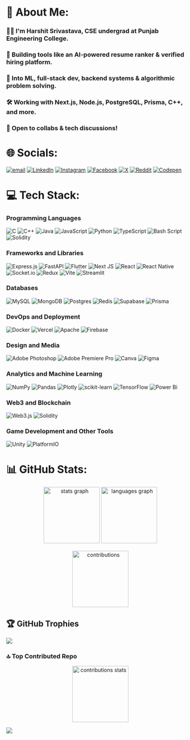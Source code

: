 # 💫 About Me:
### 🧑‍💻 I'm Harshit Srivastava, CSE undergrad at Punjab Engineering College.
### 🚀 Building tools like an AI-powered resume ranker & verified hiring platform.
### 💬 Into ML, full-stack dev, backend systems & algorithmic problem solving.
### 🛠️ Working with Next.js, Node.js, PostgreSQL, Prisma, C++, and more.
### 🤝 Open to collabs & tech discussions!


# 🌐 Socials:
[![email](https://img.shields.io/badge/Email-D14836?logo=gmail&logoColor=white)](mailto:hsriv04@gmail.com) [![LinkedIn](https://img.shields.io/badge/LinkedIn-%230077B5.svg?logo=linkedin&logoColor=white)](https://linkedin.com/in/harshit2004h)  [![Instagram](https://img.shields.io/badge/Instagram-%23E4405F.svg?logo=Instagram&logoColor=white)](https://instagram.com/harshit2004h)  [![Facebook](https://img.shields.io/badge/Facebook-%231877F2.svg?logo=Facebook&logoColor=white)](https://facebook.com/harshit2004h) [![X](https://img.shields.io/badge/X-black.svg?logo=X&logoColor=white)](https://x.com/harshit2004h) [![Reddit](https://img.shields.io/badge/Reddit-%23FF4500.svg?logo=Reddit&logoColor=white)](https://reddit.com/user/harshit2004h) [![Codepen](https://img.shields.io/badge/Codepen-000000?logo=codepen&logoColor=white)](https://codepen.io/harshit2004h) 

# 💻 Tech Stack:
### Programming Languages
![C](https://img.shields.io/badge/c-%2300599C.svg?style=plastic&logo=c&logoColor=white)  ![C++](https://img.shields.io/badge/c++-%2300599C.svg?style=plastic&logo=c%2B%2B&logoColor=white)  ![Java](https://img.shields.io/badge/java-%23ED8B00.svg?style=plastic&logo=openjdk&logoColor=white)  ![JavaScript](https://img.shields.io/badge/javascript-%23323330.svg?style=plastic&logo=javascript&logoColor=%23F7DF1E)  ![Python](https://img.shields.io/badge/python-3670A0?style=plastic&logo=python&logoColor=ffdd54)  ![TypeScript](https://img.shields.io/badge/typescript-%23007ACC.svg?style=plastic&logo=typescript&logoColor=white)  ![Bash Script](https://img.shields.io/badge/bash_script-%23121011.svg?style=plastic&logo=gnu-bash&logoColor=white)  ![Solidity](https://img.shields.io/badge/Solidity-%23363636.svg?style=plastic&logo=solidity&logoColor=white)  

### Frameworks and Libraries
![Express.js](https://img.shields.io/badge/express.js-%23404d59.svg?style=plastic&logo=express&logoColor=%2361DAFB)  ![FastAPI](https://img.shields.io/badge/FastAPI-005571?style=plastic&logo=fastapi)  ![Flutter](https://img.shields.io/badge/Flutter-%2302569B.svg?style=plastic&logo=Flutter&logoColor=white)  ![Next JS](https://img.shields.io/badge/Next-black?style=plastic&logo=next.js&logoColor=white)  ![React](https://img.shields.io/badge/react-%2320232a.svg?style=plastic&logo=react&logoColor=%2361DAFB)  ![React Native](https://img.shields.io/badge/react_native-%2320232a.svg?style=plastic&logo=react&logoColor=%2361DAFB)  ![Socket.io](https://img.shields.io/badge/Socket.io-black?style=plastic&logo=socket.io&badgeColor=010101)  ![Redux](https://img.shields.io/badge/redux-%23593d88.svg?style=plastic&logo=redux&logoColor=white)  ![Vite](https://img.shields.io/badge/vite-%23646CFF.svg?style=plastic&logo=vite&logoColor=white)  ![Streamlit](https://img.shields.io/badge/Streamlit-%23FE4B4B.svg?style=plastic&logo=streamlit&logoColor=white)  

### Databases
![MySQL](https://img.shields.io/badge/mysql-4479A1.svg?style=plastic&logo=mysql&logoColor=white)  ![MongoDB](https://img.shields.io/badge/MongoDB-%234ea94b.svg?style=plastic&logo=mongodb&logoColor=white)  ![Postgres](https://img.shields.io/badge/postgres-%23316192.svg?style=plastic&logo=postgresql&logoColor=white)  ![Redis](https://img.shields.io/badge/redis-%23DD0031.svg?style=plastic&logo=redis&logoColor=white)  ![Supabase](https://img.shields.io/badge/Supabase-3ECF8E?style=plastic&logo=supabase&logoColor=white)  ![Prisma](https://img.shields.io/badge/Prisma-3982CE?style=plastic&logo=Prisma&logoColor=white)  

### DevOps and Deployment
![Docker](https://img.shields.io/badge/docker-%230db7ed.svg?style=plastic&logo=docker&logoColor=white)  ![Vercel](https://img.shields.io/badge/vercel-%23000000.svg?style=plastic&logo=vercel&logoColor=white)  ![Apache](https://img.shields.io/badge/apache-%23D42029.svg?style=plastic&logo=apache&logoColor=white)  ![Firebase](https://img.shields.io/badge/firebase-%23039BE5.svg?style=plastic&logo=firebase)  

### Design and Media
![Adobe Photoshop](https://img.shields.io/badge/adobe%20photoshop-%2331A8FF.svg?style=plastic&logo=adobe%20photoshop&logoColor=white)  ![Adobe Premiere Pro](https://img.shields.io/badge/Adobe%20Premiere%20Pro-9999FF.svg?style=plastic&logo=Adobe%20Premiere%20Pro&logoColor=white)  ![Canva](https://img.shields.io/badge/Canva-%2300C4CC.svg?style=plastic&logo=Canva&logoColor=white)  ![Figma](https://img.shields.io/badge/figma-%23F24E1E.svg?style=plastic&logo=figma&logoColor=white)  

### Analytics and Machine Learning
![NumPy](https://img.shields.io/badge/numpy-%23013243.svg?style=plastic&logo=numpy&logoColor=white)  ![Pandas](https://img.shields.io/badge/pandas-%23150458.svg?style=plastic&logo=pandas&logoColor=white)  ![Plotly](https://img.shields.io/badge/Plotly-%233F4F75.svg?style=plastic&logo=plotly&logoColor=white)  ![scikit-learn](https://img.shields.io/badge/scikit--learn-%23F7931E.svg?style=plastic&logo=scikit-learn&logoColor=white)  ![TensorFlow](https://img.shields.io/badge/TensorFlow-%23FF6F00.svg?style=plastic&logo=TensorFlow&logoColor=white)  ![Power Bi](https://img.shields.io/badge/power_bi-F2C811?style=plastic&logo=powerbi&logoColor=black)  

### Web3 and Blockchain
![Web3.js](https://img.shields.io/badge/web3.js-F16822?style=plastic&logo=web3.js&logoColor=white)  ![Solidity](https://img.shields.io/badge/Solidity-%23363636.svg?style=plastic&logo=solidity&logoColor=white)  

### Game Development and Other Tools
![Unity](https://img.shields.io/badge/unity-%23000000.svg?style=plastic&logo=unity&logoColor=white)  ![PlatformIO](https://img.shields.io/badge/PlatformIO-%23222.svg?style=plastic&logo=platformio&logoColor=%23f5822a)  

# 📊 GitHub Stats:
<div align="center" >
  <img src="https://github-readme-stats.vercel.app/api?username=harshit2004h&theme=neon&hide_border=false&include_all_commits=true&count_private=false" height="150" alt="stats graph"  />
  <img src="https://github-readme-stats.vercel.app/api/top-langs/?username=harshit2004h&theme=neon&hide_border=false&include_all_commits=true&count_private=false&layout=compact" height="150" alt="languages graph"  />
</div>
<br/>
<div align="center">
  <img src="https://nirzak-streak-stats.vercel.app/?user=harshit2004h&theme=neon&hide_border=false" height="150" alt="contributions"  />
</div>


## 🏆 GitHub Trophies
![](https://github-profile-trophy.vercel.app/?username=harshit2004h&theme=neon&no-frame=false&no-bg=false&margin-w=4)

### 🔝 Top Contributed Repo
<div align="center">
    <img src="https://github-contributor-stats.vercel.app/api?username=harshit2004h&limit=5&theme=dark&combine_all_yearly_contributions=true" height="150" alt="contributions stats"  />
</div>

[![](https://visitcount.itsvg.in/api?id=harshit2004h&icon=1&color=6)](https://visitcount.itsvg.in)
